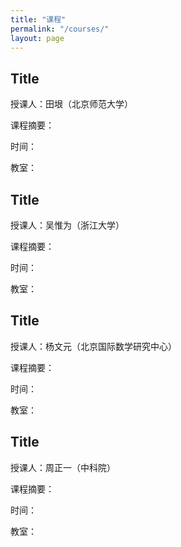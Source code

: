 ```yaml
---
title: "课程"
permalink: "/courses/"
layout: page
---
```


## Title
授课人：田垠（北京师范大学）

课程摘要：

时间：

教室：

## Title
授课人：吴惟为（浙江大学）

课程摘要：

时间：

教室：

## Title
授课人：杨文元（北京国际数学研究中心）

课程摘要：

时间：

教室：

## Title
授课人：周正一（中科院）

课程摘要：

时间：

教室：
